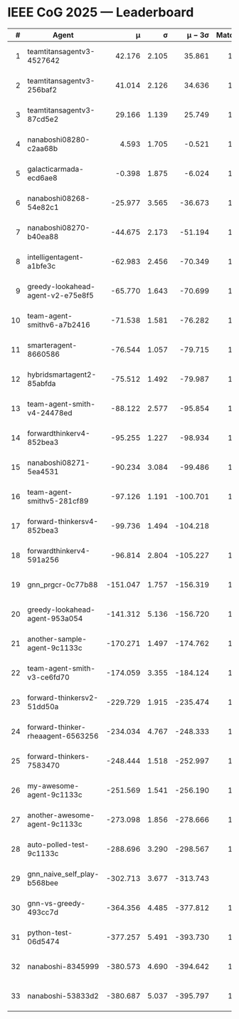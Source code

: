 # IEEE CoG 2025 — Leaderboard

| # | Agent | μ | σ | μ − 3σ | Matches | Updated |
|---:|---|---:|---:|---:|---:|---|
| 1 | teamtitansagentv3-4527642 | 42.176 | 2.105 | 35.861 | 1240 | 2025-09-01 06:06 |
| 2 | teamtitansagentv3-256baf2 | 41.014 | 2.126 | 34.636 | 1558 | 2025-09-01 06:06 |
| 3 | teamtitansagentv3-87cd5e2 | 29.166 | 1.139 | 25.749 | 1378 | 2025-09-01 06:06 |
| 4 | nanaboshi08280-c2aa68b | 4.593 | 1.705 | -0.521 | 1340 | 2025-09-01 06:06 |
| 5 | galacticarmada-ecd6ae8 | -0.398 | 1.875 | -6.024 | 1260 | 2025-09-01 06:06 |
| 6 | nanaboshi08268-54e82c1 | -25.977 | 3.565 | -36.673 | 1540 | 2025-09-01 06:06 |
| 7 | nanaboshi08270-b40ea88 | -44.675 | 2.173 | -51.194 | 1400 | 2025-09-01 06:06 |
| 8 | intelligentagent-a1bfe3c | -62.983 | 2.456 | -70.349 | 1109 | 2025-09-01 06:06 |
| 9 | greedy-lookahead-agent-v2-e75e8f5 | -65.770 | 1.643 | -70.699 | 1630 | 2025-09-01 06:06 |
| 10 | team-agent-smithv6-a7b2416 | -71.538 | 1.581 | -76.282 | 1460 | 2025-09-01 06:06 |
| 11 | smarteragent-8660586 | -76.544 | 1.057 | -79.715 | 1057 | 2025-09-01 06:06 |
| 12 | hybridsmartagent2-85abfda | -75.512 | 1.492 | -79.987 | 1114 | 2025-09-01 06:06 |
| 13 | team-agent-smith-v4-24478ed | -88.122 | 2.577 | -95.854 | 1120 | 2025-09-01 06:06 |
| 14 | forwardthinkerv4-852bea3 | -95.255 | 1.227 | -98.934 | 1195 | 2025-09-01 06:06 |
| 15 | nanaboshi08271-5ea4531 | -90.234 | 3.084 | -99.486 | 1200 | 2025-09-01 06:06 |
| 16 | team-agent-smithv5-281cf89 | -97.126 | 1.191 | -100.701 | 1300 | 2025-09-01 06:06 |
| 17 | forward-thinkersv4-852bea3 | -99.736 | 1.494 | -104.218 | 863 | 2025-09-01 06:06 |
| 18 | forwardthinkerv4-591a256 | -96.814 | 2.804 | -105.227 | 1050 | 2025-09-01 06:06 |
| 19 | gnn_prgcr-0c77b88 | -151.047 | 1.757 | -156.319 | 1200 | 2025-09-01 06:06 |
| 20 | greedy-lookahead-agent-953a054 | -141.312 | 5.136 | -156.720 | 1470 | 2025-09-01 06:06 |
| 21 | another-sample-agent-9c1133c | -170.271 | 1.497 | -174.762 | 1620 | 2025-09-01 06:06 |
| 22 | team-agent-smith-v3-ce6fd70 | -174.059 | 3.355 | -184.124 | 1100 | 2025-09-01 06:06 |
| 23 | forward-thinkersv2-51dd50a | -229.729 | 1.915 | -235.474 | 1160 | 2025-09-01 06:06 |
| 24 | forward-thinker-rheaagent-6563256 | -234.034 | 4.767 | -248.333 | 1460 | 2025-09-01 06:06 |
| 25 | forward-thinkers-7583470 | -248.444 | 1.518 | -252.997 | 1360 | 2025-09-01 06:06 |
| 26 | my-awesome-agent-9c1133c | -251.569 | 1.541 | -256.190 | 1240 | 2025-09-01 06:06 |
| 27 | another-awesome-agent-9c1133c | -273.098 | 1.856 | -278.666 | 1580 | 2025-09-01 06:06 |
| 28 | auto-polled-test-9c1133c | -288.696 | 3.290 | -298.567 | 1640 | 2025-09-01 06:06 |
| 29 | gnn_naive_self_play-b568bee | -302.713 | 3.677 | -313.743 | 600 | 2025-09-01 06:06 |
| 30 | gnn-vs-greedy-493cc7d | -364.356 | 4.485 | -377.812 | 1480 | 2025-09-01 06:06 |
| 31 | python-test-06d5474 | -377.257 | 5.491 | -393.730 | 1140 | 2025-09-01 06:06 |
| 32 | nanaboshi-8345999 | -380.573 | 4.690 | -394.642 | 1240 | 2025-09-01 06:06 |
| 33 | nanaboshi-53833d2 | -380.687 | 5.037 | -395.797 | 1380 | 2025-09-01 06:06 |
